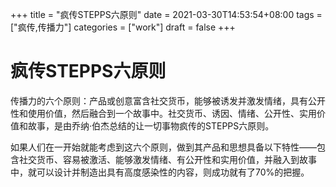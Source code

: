 +++
title = "疯传STEPPS六原则"
date = 2021-03-30T14:53:54+08:00
tags = ["疯传,传播力"]
categories = ["work"]
draft = false
+++
# 疯传STEPPS六原则

传播力的六个原则：产品或创意富含社交货币，能够被诱发并激发情绪，具有公开性和使用价值，然后融合到一个故事中。社交货币、诱因、情绪、公开性、实用价值和故事，是由乔纳·伯杰总结的让一切事物疯传的STEPPS六原则。

如果人们在一开始就能考虑到这六个原则，做到其产品和思想具备以下特性——包含社交货币、容易被激活、能够激发情绪、有公开性和实用价值，并融入到故事中，就可以设计并制造出具有高度感染性的内容，则成功就有了70%的把握。